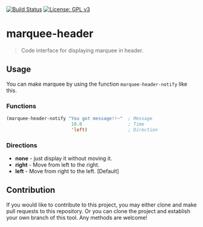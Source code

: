 [![Build Status](https://travis-ci.com/jcs090218/marquee-header.svg?branch=master)](https://travis-ci.com/jcs090218/marquee-header)
[![License: GPL v3](https://img.shields.io/badge/License-GPL%20v3-blue.svg)](https://www.gnu.org/licenses/gpl-3.0)


# marquee-header
> Code interface for displaying marquee in header.


## Usage

You can make marquee by using the function `marquee-header-notify` like this.

### Functions

```el
(marquee-header-notify "You got message!!~"  ; Message
                        10.0                 ; Time
                        'left)               ; Direction
```

### Directions

* **none** - just display it without moving it.
* **right** - Move from left to the right.
* **left** - Move from right to the left.  [Default]


## Contribution

If you would like to contribute to this project, you may either
clone and make pull requests to this repository. Or you can
clone the project and establish your own branch of this tool.
Any methods are welcome!
